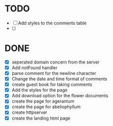 # TODO

- [ ] Add styles to the comments table 
- [ ] 

# DONE

- [x] seperated domain concern from the server
- [x] Add notFound handler
- [x] parse comment for the newline character
- [x] Change the date and time format of comments
- [x] create guest book for taking comments
- [x] Add the styles for the page
- [x] Add download option for the flower documents
- [x] create the page for agerantum
- [x] create the page for abeliophyllum
- [x] create httpserver 
- [x] create the landing html page
